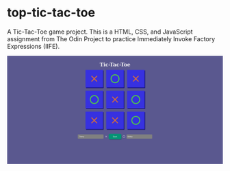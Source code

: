# top-tic-tac-toe

A Tic-Tac-Toe game project. This is a HTML, CSS, and JavaScript assignment from The Odin Project to practice Immediately Invoke Factory Expressions (IIFE).


<img loading="lazy" width="800px" src="./assets/game.png" alt="game image" />
